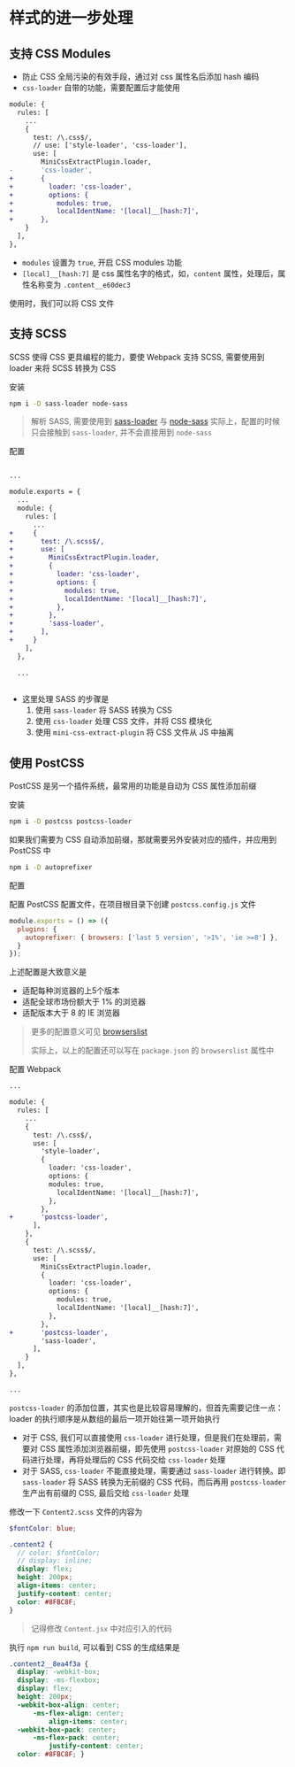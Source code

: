 # 样式的进一步处理

## 支持 CSS Modules

- 防止 CSS 全局污染的有效手段，通过对 css 属性名后添加 hash 编码
- `css-loader` 自带的功能，需要配置后才能使用

```diff
module: {
  rules: [
    ...
    {
      test: /\.css$/,
      // use: ['style-loader', 'css-loader'],
      use: [
        MiniCssExtractPlugin.loader,
-       'css-loader',
+       {
+         loader: 'css-loader',
+         options: {
+           modules: true,
+           localIdentName: '[local]__[hash:7]',
+       },
    }
  ],
},
```

- `modules` 设置为 `true`, 开启 CSS modules 功能
- `[local]__[hash:7]` 是 css 属性名字的格式，如，`content` 属性，处理后，属性名称变为 `.content__e60dec3`

使用时，我们可以将 CSS 文件

## 支持 SCSS

SCSS 使得 CSS 更具编程的能力，要使 Webpack 支持 SCSS, 需要使用到 loader 来将 SCSS 转换为 CSS

安装

```sh
npm i -D sass-loader node-sass
```

> 解析 SASS, 需要使用到 [sass-loader](https://github.com/webpack-contrib/sass-loader) 与 [node-sass](https://github.com/sass/node-sass)
> 实际上，配置的时候只会接触到 `sass-loader`, 并不会直接用到 `node-sass`

配置

```diff

...

module.exports = {
  ...
  module: {
    rules: [
      ...
+     {
+       test: /\.scss$/,
+       use: [
+         MiniCssExtractPlugin.loader,
+         {
+           loader: 'css-loader',
+           options: {
+             modules: true,
+             localIdentName: '[local]__[hash:7]',
+           },
+         },
+         'sass-loader',
+       ],
+     }
    ],
  },
  
  ...
  
```

- 这里处理 SASS 的步骤是
    1. 使用 `sass-loader` 将 SASS 转换为 CSS
    2. 使用 `css-loader` 处理 CSS 文件，并将 CSS 模块化
    3. 使用 `mini-css-extract-plugin` 将 CSS 文件从 JS 中抽离

## 使用 PostCSS

PostCSS 是另一个插件系统，最常用的功能是自动为 CSS 属性添加前缀

安装

```sh
npm i -D postcss postcss-loader
```

如果我们需要为 CSS 自动添加前缀，那就需要另外安装对应的插件，并应用到 PostCSS 中

```sh
npm i -D autoprefixer
```

配置

配置 PostCSS 配置文件，在项目根目录下创建 `postcss.config.js` 文件

```js
module.exports = () => ({
  plugins: {
    autoprefixer: { browsers: ['last 5 version', '>1%', 'ie >=8'] },
  }
});
```

上述配置是大致意义是

- 适配每种浏览器的上5个版本
- 适配全球市场份额大于 1% 的浏览器
- 适配版本大于 8 的 IE 浏览器

> 更多的配置意义可见 [browserslist](https://github.com/browserslist/browserslist)
> 
> 实际上，以上的配置还可以写在 `package.json` 的 `browserslist` 属性中

配置 Webpack

```diff
...

module: {
  rules: [
    ...
    {
      test: /\.css$/,
      use: [
        'style-loader',
        {
          loader: 'css-loader',
          options: {
          modules: true,
            localIdentName: '[local]__[hash:7]',
          },
        },
+       'postcss-loader',
      ],
    },
    {
      test: /\.scss$/,
      use: [
        MiniCssExtractPlugin.loader,
        {
          loader: 'css-loader',
          options: {
            modules: true,
            localIdentName: '[local]__[hash:7]',
          },
        },
+       'postcss-loader',
        'sass-loader',
      ],
    }
  ],
},

...
```

`postcss-loader` 的添加位置，其实也是比较容易理解的，但首先需要记住一点：loader 的执行顺序是从数组的最后一项开始往第一项开始执行

- 对于 CSS, 我们可以直接使用 `css-loader` 进行处理，但是我们在处理前，需要对 CSS 属性添加浏览器前缀，即先使用 `postcss-loader` 对原始的 CSS 代码进行处理，再将处理后的 CSS 代码交给 `css-loader` 处理
- 对于 SASS, `css-loader` 不能直接处理，需要通过 `sass-loader` 进行转换。即 `sass-loader` 将 SASS 转换为无前缀的 CSS 代码，而后再用 `postcss-loader` 生产出有前缀的 CSS, 最后交给 `css-loader` 处理

修改一下 `Content2.scss` 文件的内容为

```scss
$fontColor: blue;

.content2 {
  // color: $fontColor;
  // display: inline;
  display: flex;
  height: 200px;
  align-items: center;
  justify-content: center;
  color: #8FBC8F;
}
```

> 记得修改 `Content.jsx` 中对应引入的代码

执行 `npm run build`, 可以看到 CSS 的生成结果是

```css
.content2__8ea4f3a {
  display: -webkit-box;
  display: -ms-flexbox;
  display: flex;
  height: 200px;
  -webkit-box-align: center;
      -ms-flex-align: center;
          align-items: center;
  -webkit-box-pack: center;
      -ms-flex-pack: center;
          justify-content: center;
  color: #8FBC8F; }
```


